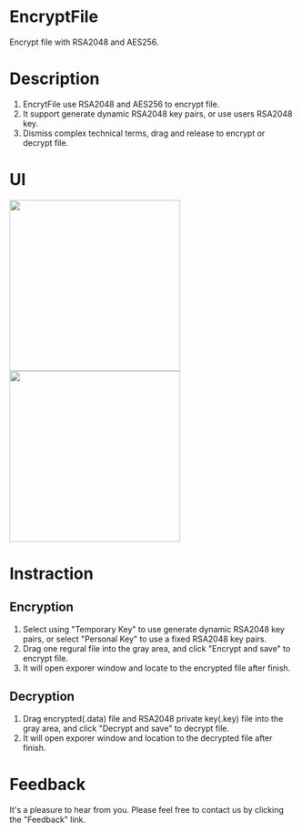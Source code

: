# EncryptFile
Encrypt file with RSA2048 and AES256.

# Description
1. EncrytFile use RSA2048 and AES256 to encrypt file.
2. It support generate dynamic RSA2048 key pairs, or use users RSA2048 key.
3. Dismiss complex technical terms, drag and release to encrypt or decrypt file.

# UI
<div>
  <kbd>
    <img align=top src="https://user-images.githubusercontent.com/11456033/215807810-8ec33d22-6eef-4137-a60c-3f51525040d2.png" width="300">
  </kbd>
  &nbsp;&nbsp;&nbsp;&nbsp;&nbsp;
  <kbd>
    <img align=top src="https://user-images.githubusercontent.com/11456033/215807849-1b4d89d4-9795-43bd-b43a-a237e1de0e16.png" width="300">
  </kbd>
</div>

# Instraction
## Encryption
1. Select using "Temporary Key" to use generate dynamic RSA2048 key pairs, or select "Personal Key" to use a fixed RSA2048 key pairs.
2. Drag one regural file into the gray area, and click "Encrypt and save" to encrypt file.
3. It will open exporer window and locate to the encrypted file after finish.
## Decryption
1. Drag encrypted(.data) file and RSA2048 private key(.key) file into the gray area, and click "Decrypt and save" to decrypt file.
2. It will open exporer window and location to the decrypted file after finish.

# Feedback
It's a pleasure to hear from you.
Please feel free to contact us by clicking the "Feedback" link.
